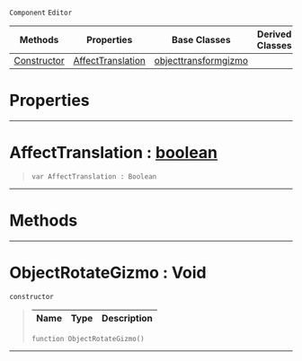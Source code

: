  `Component` `Editor`



|Methods|Properties|Base Classes|Derived Classes|
|---|---|---|---|
|[ Constructor](https://github.com/PlasmaEngine/PlasmaDocs/tree/master/docs/C%2B%2B/code_reference/class_reference/objectrotategizmo.markdown#objectrotategizmo-void)|[ AffectTranslation](https://github.com/PlasmaEngine/PlasmaDocs/tree/master/docs/C%2B%2B/code_reference/class_reference/objectrotategizmo.markdown#affecttranslation-plasma-e)|[objecttransformgizmo](https://github.com/PlasmaEngine/PlasmaDocs/tree/master/docs/C%2B%2B/code_reference/class_reference/objecttransformgizmo.markdown)| |


 #  Properties


---  
 #  AffectTranslation : [boolean](https://github.com/PlasmaEngine/PlasmaDocs/tree/master/docs/C%2B%2B/code_reference/lightning_base_types/boolean.markdown)

> 
> ``` lang=cpp, name=Lightning
> var AffectTranslation : Boolean


---  
 #  Methods


---  
 #  ObjectRotateGizmo : Void

 `constructor`

> 
> |Name|Type|Description|
> |---|---|---|
> ``` lang=cpp, name=Lightning
> function ObjectRotateGizmo()
> ``` 


---  
 

 